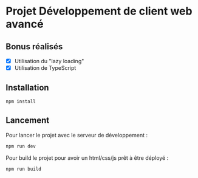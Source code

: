 # Projet Développement de client web avancé

## Bonus réalisés

- [x] Utilisation du "lazy loading"
- [x] Utilisation de TypeScript

## Installation

```bash
npm install
```

## Lancement

Pour lancer le projet avec le serveur de développement :

```bash
npm run dev
```

Pour build le projet pour avoir un html/css/js prêt à être déployé :

```bash
npm run build
```